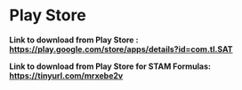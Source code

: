 # Play Store

**Link to download from Play Store : https://play.google.com/store/apps/details?id=com.tl.SAT**

**Link to download from Play Store for STAM Formulas: https://tinyurl.com/mrxebe2v**
